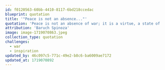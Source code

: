 ```yaml
---
id: f0120563-60bb-4410-8117-6bd218ccedac
blueprint: quotation
title: '"Peace is not an absence..."'
quotation: 'Peace is not an absence of war; it is a virtue, a state of mind, a disposition for benevolence, confidence, justice.'
attribution: 'Baruch Spinoza'
image: image-1719070863.jpeg
collection_type: quotation
challenges:
  - war
  - inspiration
updated_by: 46c097c5-771c-49e2-b8c6-ba6009ae7172
updated_at: 1719070892
---
```

